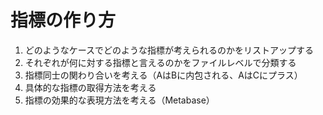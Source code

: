 # 指標の作り方

1. どのようなケースでどのような指標が考えられるのかをリストアップする
2. それぞれが何に対する指標と言えるのかをファイルレベルで分類する
3. 指標同士の関わり合いを考える（AはBに内包される、AはCにプラス）
4. 具体的な指標の取得方法を考える
5. 指標の効果的な表現方法を考える（Metabase）
